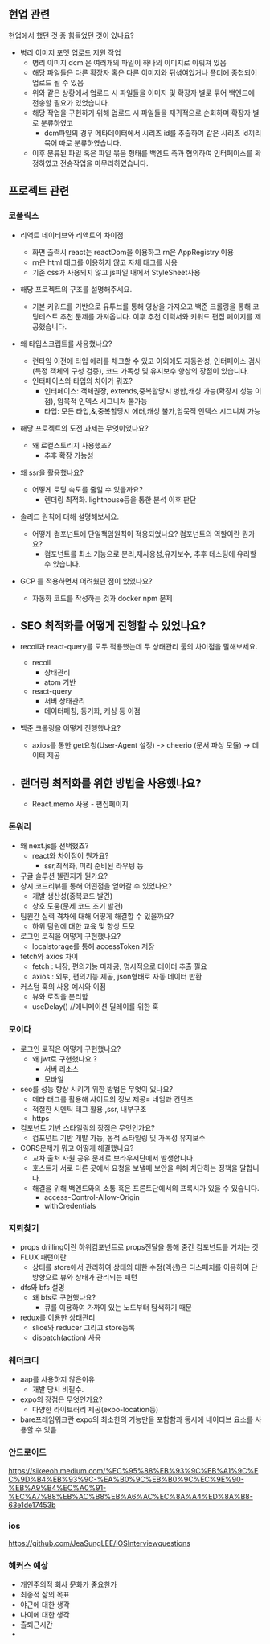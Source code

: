 ## 현업 관련
현업에서 했던 것 중 힘들었던 것이 있나요?

- 병리 이미지 포멧 업로드 지원 작업    
    - 병리 이미지 dcm 은 여러개의 파일이 하나의 이미지로 이뤄져 있음
    - 해당 파일들은 다른 확장자 혹은 다른 이미지와 뒤섞여있거나 폴더에 중첩되어 업로드 될 수 있음
    - 위와 같은 상황에서 업로드 시 파일들을 이미지 및 확장자 별로 묶어 백엔드에 전송할 필요가 있었습니다.
    - 해당 작업을 구현하기 위해 업로드 시 파일들을 재귀적으로 순회하며 확장자 별로 분류하였고
        - dcm파일의 경우 메타데이터에서 시리즈 id를 추출하여 같은 시리즈 id끼리 묶어 따로 분류하였습니다.
    - 이후 분류된 파일 혹은 파일 묶음 형태를 백엔드 측과 협의하여 인터페이스를 확정하였고 전송작업을 마무리하였습니다.


## 프로젝트 관련

### 코플릭스

-   리액트 네이티브와 리액트의 차이점

    -   화면 출력시 react는 reactDom을 이용하고 rn은 AppRegistry 이용
    -   rn은 html 태그를 이용하지 않고 자체 태그를 사용
    -   기존 css가 사용되지 않고 js파일 내에서 StyleSheet사용

-   해당 프로젝트의 구조를 설명해주세요.
    -   기본 키워드를 기반으로 유투브를 통해 영상을 가져오고 백준 크롤링을 통해 코딩테스트 추천 문제를 가져옵니다. 이후 추천 이력서와 키워드 편집 페이지를 제공했습니다.
-   왜 타입스크립트를 사용했나요?
    -   런타임 이전에 타입 에러를 체크할 수 있고 이외에도 자동완성, 인터페이스 검사(특정 객체의 구성 검증), 코드 가독성 및 유지보수 향상의 장점이 있습니다.
    -   인터페이스와 타입의 차이가 뭐죠?
        -   인터페이스: 객체권장, extends,중복할당시 병합,캐싱 가능(확장시 성능 이점), 암묵적 인덱스 시그니처 불가능
        -   타입: 모든 타입,&,중복할당시 에러,캐싱 불가,암묵적 인덱스 시그니처 가능
-   해당 프로젝트의 도전 과제는 무엇이었나요?
    -   왜 로컬스토리지 사용했죠?
        -   추후 확장 가능성
-   왜 ssr을 활용했나요?
    -   어떻게 로딩 속도를 줄일 수 있을까요?
        -   렌더링 최적화. lighthouse등을 통한 분석 이후 판단
-   솔리드 원칙에 대해 설명해보세요.
    -   어떻게 컴포넌트에 단일책임원칙이 적용되었나요? 컴포넌트의 역할이란 뭔가요?
        -   컴포넌트를 최소 기능으로 분리,재사용성,유지보수, 추후 테스팅에 유리할 수 있습니다.
-   GCP 를 적용하면서 어려웠던 점이 있었나요?
    -   자동화 코드를 작성하는 것과 docker npm 문제
-   ## SEO 최적화를 어떻게 진행할 수 있었나요?
-   recoil과 react-query를 모두 적용했는데 두 상태관리 툴의 차이점을 말해보세요.
    -   recoil
        -   상태관리
        -   atom 기반
    -   react-query
        -   서버 상태관리
        -   데이터패칭, 동기화, 캐싱 등 이점
-   백준 크롤링을 어떻게 진행했나요?
    -   axios를 통한 get요청(User-Agent 설정) -> cheerio (문서 파싱 모듈) -> 데이터 제공
-   ## 랜더링 최적화를 위한 방법을 사용했나요?
    -   React.memo 사용 - 편집페이지

### 돈워리

-   왜 next.js를 선택했죠?
    -   react와 차이점이 뭔가요?
        -   ssr,최적화, 미리 준비된 라우팅 등
-   구글 솔루션 첼린지가 뭔가요?
-   상시 코드리뷰를 통해 어떤점을 얻어갈 수 있었나요?
    -   개발 생산성(중복코드 발견)
    -   상호 도움(문제 코드 조기 발견)
-   팀원간 실력 격차에 대해 어떻게 해결할 수 있을까요?
    -   하위 팀원에 대한 교육 및 향상 도모
-   로그인 로직을 어떻게 구현했나요?
    -   localstorage를 통해 accessToken 저장
-   fetch와 axios 차이
    -   fetch : 내장, 편의기능 미제공, 명시적으로 데이터 추출 필요
    -   axios : 외부, 편의기능 제공, json형태로 자동 데이터 반환
-   커스텀 훅의 사용 예시와 이점
    -   뷰와 로직을 분리함
    -   useDelay() //애니메이션 딜레이를 위한 훅

### 모이다

-   로그인 로직은 어떻게 구현했나요?
    -   왜 jwt로 구현했나요 ?
        -   서버 리소스
        -   모바일
-   seo를 성능 향상 시키기 위한 방법은 무엇이 있나요?
    -   메타 태그를 활용해 사이트의 정보 제공= 네임과 컨텐츠
    -   적절한 시멘틱 태그 활용 ,ssr, 내부구조
    -   https
-   컴포넌트 기반 스타일링의 장점은 무엇인가요?
    -   컴포넌트 기반 개발 가능, 동적 스타일링 및 가독성 유지보수
-   CORS문제가 뭐고 어떻게 해결했나요?
    -   교차 출처 자원 공유 문제로 브라우저단에서 발생합니다.
    -   호스트가 서로 다른 곳에서 요청을 보낼때 보안을 위해 차단하는 정책을 말합니다.
    -   해결을 위해 백엔드와의 소통 혹은 프론트단에서의 프록시가 있을 수 있습니다.
        -   access-Control-Allow-Origin
        -   withCredentials

### 지뢰찾기

-   props drilling이란
    하위컴포넌트로 props전달을 통해 중간 컴포넌트를 거치는 것
-   FLUX 패턴이란
    -   상태를 store에서 관리하여 상태의 대한 수정(액션)은 디스패치를 이용하여 단방향으로 뷰와 상태가 관리되는 패턴
-   dfs와 bfs 설명
    -   왜 bfs로 구현했나요?
        -   큐를 이용하여 가까이 있는 노드부터 탐색하기 때문
-   redux를 이용한 상태관리
    -   slice와 reducer 그리고 store등록
    -   dispatch(action) 사용

### 웨더코디

-   aap를 사용하지 않은이유
    -   개발 당시 비필수.
-   expo의 장점은 무엇인가요?
    -   다양한 라이브러리 제공(expo-location등)
-   bare프레임워크란 expo의 최소한의 기능만을 포함함과 동시에 네이티브 요소를 사용할 수 있음

### 안드로이드

https://sikeeoh.medium.com/%EC%95%88%EB%93%9C%EB%A1%9C%EC%9D%B4%EB%93%9C-%EA%B0%9C%EB%B0%9C%EC%9E%90-%EB%A9%B4%EC%A0%91-%EC%A7%88%EB%AC%B8%EB%A6%AC%EC%8A%A4%ED%8A%B8-63e1de17453b

### ios

https://github.com/JeaSungLEE/iOSInterviewquestions

### 해커스 예상
-   개인주의적 회사 문화가 중요한가
-    최종적 삶의 목표
-    야근에 대한 생각
-    나이에 대한 생각
-    출퇴근시간
-    
